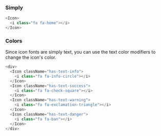 ### Simply
``` js
<Icon>
  <i class="fa fa-home"></i>
</Icon>
```
### Colors
Since icon fonts are simply text, you can use the text color modifiers to change the icon's color.
``` js
<div>
  <Icon className="has-text-info">
    <i class="fa fa-info-circle"></i>
  </Icon>
  <Icon className="has-text-success">
    <i class="fa fa-check-square"></i>
  </Icon>
  <Icon className="has-text-warning">
    <i class="fa fa-exclamation-triangle"></i>
  </Icon>
  <Icon className="has-text-danger">
    <i class="fa fa-ban"></i>
  </Icon>
</div>
```